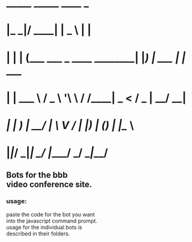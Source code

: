 #   _____  _____                        ____        _       
# |_   _|/ ____|                      |  _ \      | |      
#   | | | (___   ___ _ ____   ________| |_) | ___ | |_ ___ 
#   | |  \___ \ / _ \ '__\ \ / /______|  _ < / _ \| __/ __|
#  _| |_ ____) |  __/ |   \ V /       | |_) | (_) | |_\__ \
# |_____|_____/ \___|_|    \_/        |____/ \___/ \__|___/


## Bots for the bbb<br>video conference site.

### usage:

paste the code for the bot you want<br>
into the javascript command prompt.<br>
usage for the  individual  bots  is<br>
described in their folders.
